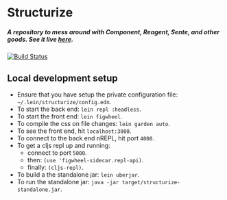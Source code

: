 # Structurize

##### A repository to mess around with Component, Reagent, Sente, and other goods. See it live [here](https://kgxsz-structurize.herokuapp.com/).
[![Build Status](https://travis-ci.org/kgxsz/structurize.svg?branch=master)](https://travis-ci.org/kgxsz/structurize)

## Local development setup
- Ensure that you have setup the private configuration file: `~/.lein/structurize/config.edn`.
- To start the back end: `lein repl :headless`.
- To start the front end: `lein figwheel`.
- To compile the css on file changes: `lein garden auto`.
- To see the front end, hit `localhost:3000`.
- To connect to the back end nREPL, hit port `4000`.
- To get a cljs repl up and running:
  - connect to port `5000`.
  - then: `(use 'figwheel-sidecar.repl-api)`.
  - finally: `(cljs-repl)`.
- To build a the standalone jar: `lein uberjar`.
- To run the standalone jar: `java -jar target/structurize-standalone.jar`.

